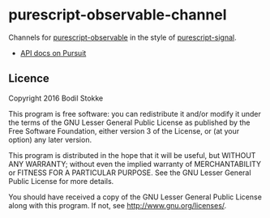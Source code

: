 # purescript-observable-channel

Channels for
[purescript-observable](https://github.com/bodil/purescript-observable) in the style of [purescript-signal](https://github.com/bodil/purescript-signal).

* [API docs on Pursuit](http://pursuit.purescript.org/packages/purescript-observable-channel/)

## Licence

Copyright 2016 Bodil Stokke

This program is free software: you can redistribute it and/or modify
it under the terms of the GNU Lesser General Public License as
published by the Free Software Foundation, either version 3 of the
License, or (at your option) any later version.

This program is distributed in the hope that it will be useful, but
WITHOUT ANY WARRANTY; without even the implied warranty of
MERCHANTABILITY or FITNESS FOR A PARTICULAR PURPOSE. See the GNU
Lesser General Public License for more details.

You should have received a copy of the GNU Lesser General Public
License along with this program. If not, see
<http://www.gnu.org/licenses/>.
